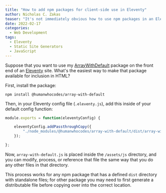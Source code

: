 ```yaml
---
title: "How to add npm packages for client-side use in Eleventy"
author: Nicholas C. Zakas
teaser: "It's not immediately obvious how to use npm packages in an Eleventy website front end. Here's how to do it."
date: 2022-02-17
categories:
  - Web Development
tags:
  - Eleventy
  - Static Site Generators
  - JavaScript
---
```


Suppose that you want to use my [ArrayWithDefault](https://npmjs.com/package/@humanwhocodes/array-with-default) package on the front end of an [Eleventy](https://www.11ty.dev/) site. What's the easiest way to make that package available for inclusion in HTML?

First, install the package:

```
npm install @humanwhocodes/array-with-default
```

Then, in your Eleventy config file (`.eleventy.js`), add this inside of your default config function:

```js
module.exports = function(eleventyConfig) {

    eleventyConfig.addPassthroughCopy({
        "./node_modules/@humanwhocodes/array-with-default/dist/array-with-default.js": "/assets/js/array-with-default.js"
    });

};
```

Now, `array-with-default.js` is placed inside the `/assets/js` directory, and you can modify, process, or reference that file the same way that you do any other files in that directory.

This process works for any npm package that has a defined `dist` directory with standalone files; for other package you may need to first generate a distributable file before copying over into the correct location.
